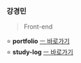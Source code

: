 ### 강경민          
            
> Front-end                     
   
        
   
⭐ **portfolio** [ㅡ 바로가기](https://portfolio-minomad.vercel.app)         
⭐ **study-log** [ㅡ 바로가기](https://github.com/minomad/study-repository)


